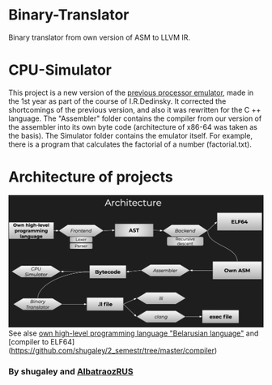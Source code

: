 # Binary-Translator
Binary translator from own version of ASM to LLVM IR.

# CPU-Simulator
This project is a new version of the [previous processor emulator](https://github.com/shugaley/1_semestr/tree/master/Processor), made in the 1st year as part of the course of I.R.Dedinsky.
It corrected the shortcomings of the previous version, and also it was rewritten for the C ++ language.
The "Assembler" folder contains the compiler from our version of the assembler into its own byte code (architecture of x86-64 was taken as the basis).
The Simulator folder contains the emulator itself.
For example, there is a program that calculates the factorial of a number (factorial.txt).

# Architecture of projects
![Roadmap.png](https://github.com/AlbatraozRUS/Binary-Translator/blob/master/Architecture.png)
See alse [own high-level programming language "Belarusian language"](https://github.com/shugaley/1_semestr/tree/master/language) and [compiler to ELF64]
(https://github.com/shugaley/2_semestr/tree/master/compiler)

### By shugaley and [AlbatraozRUS](https://github.com/AlbatraozRUS)
